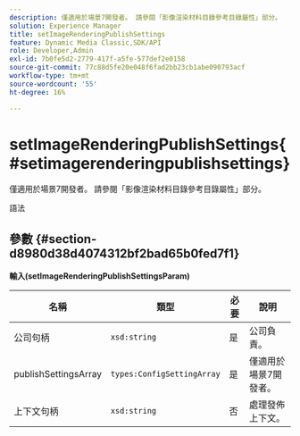 ```yaml
---
description: 僅適用於場景7開發者。 請參閱「影像渲染材料目錄參考目錄屬性」部分。
solution: Experience Manager
title: setImageRenderingPublishSettings
feature: Dynamic Media Classic,SDK/API
role: Developer,Admin
exl-id: 7b0fe5d2-2779-417f-a5fe-577def2e0158
source-git-commit: 77c88d5fe20e048f6fad2bb23cb1abe090793acf
workflow-type: tm+mt
source-wordcount: '55'
ht-degree: 16%

---
```


# setImageRenderingPublishSettings{#setimagerenderingpublishsettings}

僅適用於場景7開發者。 請參閱「影像渲染材料目錄參考目錄屬性」部分。

語法

## 參數 {#section-d8980d38d4074312bf2bad65b0fed7f1}

**輸入(setImageRenderingPublishSettingsParam)**

| 名稱 | 類型 | 必要 | 說明 |
|---|---|---|---|
| 公司句柄 | `xsd:string` | 是 | 公司負責。 |
| publishSettingsArray | `types:ConfigSettingArray` | 是 | 僅適用於場景7開發者。 |
| 上下文句柄 | `xsd:string` | 否 | 處理發佈上下文。 |
